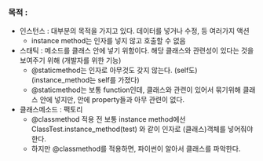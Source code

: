 ### 목적 :

- 인스턴스 : 대부분의 목적을 가지고 있다. 데이터를 넣거나 수정, 등 여러가지 액션
    - instance method는 인자를 넣지 않고 호출할 수 없음
- 스태틱 : 메소드를 클래스 안에 넣기 위함이다. 해당 클래스와 관련성이 있다는 것을 보여주기 위해 (개발자를 위한 기능)
    - @staticmethod는 인자로 아무것도 갖지 않는다. (self도) (instance_method는 self를 가졌다)
    - @staticmethod는 보통 function인데, 클래스와 관련이 있어서 묶기위해 클래스 안에 넣지만, 안에 property들과 아무 관련이 없다.
- 클래스메소드 : 팩토리
    - @classmethod 적용 전 보통 instance method에선 ClassTest.instance_method(test) 와 같이 인자로 (클래스)객체를 넣어줘야 한다.
    - 하지만 @classmethod를 적용하면, 파이썬이 알아서 클래스를 파악한다.




